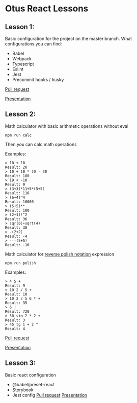 # Otus React Lessons

## Lesson 1:
Basic configuration for the project on the master branch. What configurations you can find:
* Babel
* Webpack
* Typescript
* Eslint
* Jest
* Precommit hooks / husky

[Pull request](https://github.com/shurupov/otus-react/pull/2)

[Presentation](https://drive.google.com/open?id=1uCyasL97go3mQU28Rg7gWPkSpRU--6EUU9bQb9pEbg0)

## Lesson 2:
Math calculator with basic arithmetic operations without eval

```npm run calc```

Then you can calc math operations

Examples:

```
> 10 + 10
Result: 20
> 10 + 10 * 20 - 30
Result: 180
> 19 + -10
Result: 9
> (3+3)*11+5*(5+5)
Result: 116
> (6+4)^4
Result: 10000
> (5+5)**
Result: 100
> (2+1)!^2
Result: 36
> sqr(6)+sqrt(4)
Result: 38
> -(2+2)
Result: -4
> ---(5+5)
Result: -10
```

Math calculator for [reverse polish notation](https://en.wikipedia.org/wiki/Reverse_Polish_notation) expression

```npm run polish```

Examples:

```
> 4 5 +
Result: 9
> 10 2 / 5 +
Result: 10
> 10 2 / 5 6 * +
Result: 35
> 6 !
Result: 720
> 30 sin 2 * 2 +
Result: 3
> 45 tg 1 + 2 ^
Result: 4
```

[Pull request](https://github.com/shurupov/otus-react/pull/2)

[Presentation](https://docs.google.com/presentation/d/1ACOGg-BgKrcnLool6gFzT3G3w1oProH_2O4PjCiz2w8/edit?usp=sharing)


## Lesson 3:
Basic react configuration
* @babel/preset-react
* Storybook
* Jest config
[Pull request](https://github.com/shurupov/otus-react/pull/3)
[Presentation](https://drive.google.com/open?id=10qgUTWj5aMG4WxcNk9UV8_xMHdnE5GRH7I7_Z8w0P7M)